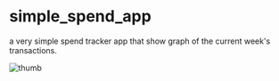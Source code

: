 # simple_spend_app
a very simple spend tracker app that show graph of the current week's transactions.

![thumb](https://user-images.githubusercontent.com/107571523/196019397-2b260a48-0d08-4f12-9c51-a1de918cbd9c.jpg)
